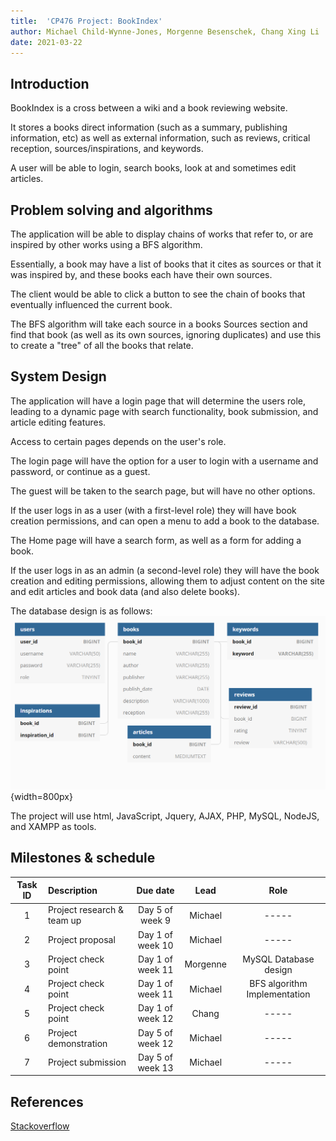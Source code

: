 ```yaml
---
title:  'CP476 Project: BookIndex'
author: Michael Child-Wynne-Jones, Morgenne Besenschek, Chang Xing Li
date: 2021-03-22
---
```


## Introduction

BookIndex is a cross between a wiki and a book reviewing website.

It stores a books direct information (such as a summary, publishing information, etc) as well as external information, such as reviews, critical reception, sources/inspirations, and keywords.

A user will be able to login, search books, look at and sometimes edit articles.

 
## Problem solving and algorithms

The application will be able to display chains of works that refer to, or are inspired by other works using a BFS algorithm.

Essentially, a book may have a list of books that it cites as sources or that it was inspired by, and these books each have their own sources.

The client would be able to click a button to see the chain of books that eventually influenced the current book.

The BFS algorithm will take each source in a books Sources section and find that book (as well as its own sources, ignoring duplicates) and use this to create a "tree" of all the books that relate.

## System Design

The application will have a login page that will determine the users role, leading to a dynamic page with search functionality, book submission, and article editing features.

Access to certain pages depends on the user's role.

The login page will have the option for a user to login with a username and password, or continue as a guest.

The guest will be taken to the search page, but will have no other options.

If the user logs in as a user (with a first-level role) they will have book creation permissions, and can open a menu to add a book to the database.

The Home page will have a search form, as well as a form for adding a book. 

If the user logs in as an admin (a second-level role) they will have the book creation and editing permissions, allowing them to adjust content on the site and edit articles and book data (and also delete books).

The database design is as follows:
![Our database](images/database_design.png){width=800px}

The project will use html, JavaScript, Jquery, AJAX, PHP, MySQL, NodeJS, and XAMPP as tools.

## Milestones & schedule

| Task ID | Description   |  Due date | Lead   |  Role |
| :----:  | :------------ | :-----:   | :------: |  :-------: |
|  1      | Project research & team up | Day 5 of week 9 | Michael | -----
|  2      | Project proposal | Day 1 of week 10 | Michael | -----
|  3      | Project check point  | Day 1 of week 11 | Morgenne  | MySQL Database design
|  4      | Project check point  | Day 1 of week 11 | Michael  | BFS algorithm Implementation
|  5      | Project check point  | Day 1 of week 12  | Chang  | -----
|  6      | Project demonstration | Day 5 of week 12 | Michael  | -----
|  7      | Project submission | Day 5 of week 13 | Michael   | -----


## References

[Stackoverflow](https://stackoverflow.com)

